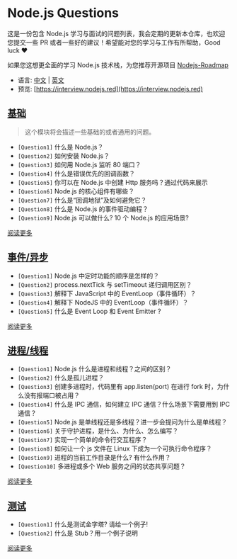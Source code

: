 # Node.js Questions

这是一份包含 Node.js 学习与面试的问题列表，我会定期的更新本仓库，也欢迎您提交一些 PR 或者一些好的建议！希望能对您的学习与工作有所帮助，Good luck ❤️

如果您这想更全面的学习 Node.js 技术栈，为您推荐开源项目 [Nodejs-Roadmap](https://www.nodejs.red)

* 语言: [中文](/zh/) | [英文](/)
* 预览: [https://interview.nodejs.red](https://interview.nodejs.red)

## [基础](/zh/common.md)

> 这个模块将会描述一些基础的或者通用的问题。

* ```[Question1]``` 什么是 Node.js？
* ```[Question2]``` 如何安装 Node.js？
* ```[Question3]``` 如何用 Node.js 监听 80 端口？
* ```[Question4]``` 什么是错误优先的回调函数？
* ```[Question5]``` 你可以在 Node.js 中创建 Http 服务吗？通过代码来展示
* ```[Question6]``` Node.js 的核心组件有哪些？
* ```[Question7]``` 什么是“回调地狱”及如何避免它？
* ```[Question8]``` 什么是 Node.js 的事件驱动编程？
* ```[Question9]``` Node.js 可以做什么? 10 个 Node.js 的应用场景?

[阅读更多](/zh/common.md)

## [事件/异步](/zh/event-async.md)

* ```[Question1]``` Node.js 中定时功能的顺序是怎样的？
* ```[Question2]``` process.nextTick 与 setTimeout 递归调用区别？
* ```[Question3]``` 解释下 JavaScript 中的 EventLoop（事件循环）？
* ```[Question4]``` 解释下 NodeJS 中的 EventLoop（事件循环）？
* ```[Question5]``` 什么是 Event Loop 和 Event Emitter ?

[阅读更多](/zh/event-async.md)

## [进程/线程](/zh/process-threads.md)

* ```[Question1]``` Node.js 什么是进程和线程？之间的区别？
* ```[Question2]``` 什么是孤儿进程？
* ```[Question3]``` 创建多进程时，代码里有 app.listen(port) 在进行 fork 时，为什么没有报端口被占用？
* ```[Question4]``` 什么是 IPC 通信，如何建立 IPC 通信？什么场景下需要用到 IPC 通信？
* ```[Question5]``` Node.js 是单线程还是多线程？进一步会提问为什么是单线程？
* ```[Question6]``` 关于守护进程，是什么、为什么、怎么编写？
* ```[Question7]``` 实现一个简单的命令行交互程序？
* ```[Question8]``` 如何让一个 js 文件在 Linux 下成为一个可执行命令程序？
* ```[Question9]``` 进程的当前工作目录是什么? 有什么作用？
* ```[Question10]``` 多进程或多个 Web 服务之间的状态共享问题？

[阅读更多](/zh/process-threads.md)

## [测试](/zh/test.md)

* ```[Question1]``` 什么是测试金字塔? 请给一个例子!
* ```[Question2]``` 什么是 Stub？用一个例子说明

[阅读更多](/zh/test.md)